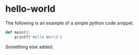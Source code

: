 # hello-world

The following is an example of a simple python code snippet.

```python
def main():
    printf('Hello World')
```

Something else added.